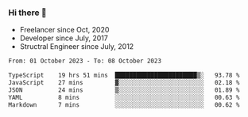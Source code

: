 ### Hi there 👋

- Freelancer since Oct, 2020
- Developer since July, 2017
- Structral Engineer since July, 2012

<!--START_SECTION:waka-->

```txt
From: 01 October 2023 - To: 08 October 2023

TypeScript    19 hrs 51 mins  ███████████████████████▒░   93.78 %
JavaScript    27 mins         ▓░░░░░░░░░░░░░░░░░░░░░░░░   02.18 %
JSON          24 mins         ▒░░░░░░░░░░░░░░░░░░░░░░░░   01.89 %
YAML          8 mins          ░░░░░░░░░░░░░░░░░░░░░░░░░   00.63 %
Markdown      7 mins          ░░░░░░░░░░░░░░░░░░░░░░░░░   00.62 %
```

<!--END_SECTION:waka-->
